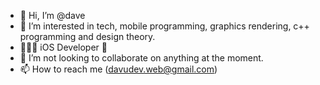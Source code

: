- 👋 Hi, I’m @dave
- 👀 I’m interested in tech, mobile programming, graphics rendering, c++ programming and design theory.
- 👨🏾‍💻 iOS Developer 🌱
- 💞️ I’m not looking to collaborate on anything at the moment.
- 📫 How to reach me (davudev.web@gmail.com)

<!---
davupls/davupls is a ✨ special ✨ repository because its `README.md` (this file) appears on your GitHub profile.
You can click the Preview link to take a look at your changes.
--->
